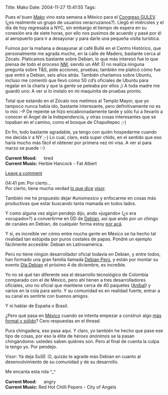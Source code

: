 Title: Mako
Date: 2004-11-27 15:41:55
Tags: 

<p>Pues el buen <a href="http://mako.yukidoke.org/">Mako</a> vino esta semana a México para el <a href="http://congreso.gulev.org.mx/">Congreso GULEV</a> (¿es realmente un grupo de usuarios veracruzanos?). Llegó el miércoles y el día de hoy regresaba a NYC, sin embargo el tiempo de espera en su conexión era de siete horas, por ello nos pusimos de acuerdo y pasé por él al aeropuerto para ir a desayunar y para darle una pequeña visita turística.</p>

<p>Fuimos por la mañana a desayunar al café Bullé en el Centro Histórico, que personalmente me agrada mucho, en la calle de Madero, bastante cerca al Zócalo. Platicamos bastante sobre Debian, lo que más interesó fue lo que piensa de todo el proceso <a href="http://nm.debian.org/">NM</a>, siendo un AM: Él no realiza ninguna pregunta sobre T&amp;S, pide acciones, pruebas; también me platicó cómo fue que entró a Debian, seis años atrás. También charlamos sobre Ubuntu, incluso me comentó que llevó como 50&#160;cd&#8217;s oficiales de Ubuntu para regalar en la charla y que la gente se peleaba por ellos ;) A toda madre me guardó uno: A ver si lo instalo en mi maquinita de pruebas pronto.</p>

<p>Total que estando en el Zócalo nos metimos al Templo Mayor, que yo tampoco nunca había ido, bastante interesante, pero definitivamente no es lo mío :-P De repente se hizo encabronadamente tarde y sólo fui a llevarlo a conocer el Ángel de la Independencia, y otras cosas interesantes que se topaban en el camino, como el bosque de Chapultepec ;-)</p>

<p>En fin, todo bastante agradable, ya tengo con quién hospedarme cuando me decida ir a NY ;-) Lo cual, claro, está super chido, en el sentido que eso haría mucho más fácil el obtener por primera vez mi visa. A ver si para marzo se puede :-)</p>

<p><strong>Current Mood:</strong> <img width="15" height="15" src="http://stat.livejournal.com/img/mood/growf/smileys/tired.gif"/> tired<br/><strong>Current Music:</strong> Herbie Hancock - Fat Albert</p>

<p><a href="http://damog.livejournal.com/13088.html?mode=reply">Leave a comment</a></p>

<p>04:41&#160;pm:  Por cierto&#8230;<br/>
Por cierto, tiene mucha verdad <a href="http://visor.linuxreal.org/jaws/index.php?gadget=blog&amp;action=single_view&amp;id=87">lo que dice</a> <a href="http://visor.linuxreal.org/jaws/index.php">visor</a>.</p>

<p>También me he propuesto dejar <em>#unixmexico</em> y enfocarme en cosas más productivas que estar buscando tanta mamada en todos lados.</p>

<p>Y como alguna vez algún pendejo dijo, ando «jugando» (¿o era «ocupado»?) a convertirme en DD de <a href="http://www.debian.org/">Debian</a>, así que ando por un chingo de canales en Debian, de cualquier forma estoy <a href="http://www.damog.net/contact.html">por acá</a>.</p>

<p>Y sí, es increíble ver cómo entre mucha gente en México se ha hecho tal rivalidad tan estúpida por puros costales de papas. Pondré un ejemplo fácilmente accesible: Debian en Latinoamérica.</p>

<p>Perú no tiene ningún desarrollador oficial todavía en Debian, y entre todos, han formado una gran familia llamada <a href="http://www.debianperu.org/">Debian Perú</a>, y están por montar su evento <a href="http://debianperu.org/diadebian/">Día Debian</a> el próximo 4 de diciembre, es increíble.</p>

<p>Yo no sé qué tan diferente sea el desarrollo tecnológico de Colombia comparado con el de México, pero ahí tienen a tres desarrolladores oficiales, uno no oficial que mantiene cerca de 40 paquetes (<a href="http://www-personal.monash.edu.au/%7Eanibal/">Aníbal</a>) y varios en la cola para serlo. Y su comunidad es en realidad fuerte, entrar a su canal es sentirte con buenos amigos.</p>

<p>Y ni hablar de España o Brasil.</p>

<p>¿Pero qué pasa en <a href="http://www.debianmexico.org/">México</a> cuando se intenta empezar a construir algo <a href="http://www.red-libre.org/pipermail/debianmexico/2004-November/001329.html">más formal y sólido</a>? Cero respuestas en el thread.</p>

<p>Pura chingadera, eso pasa aquí. Y claro, yo también he hecho que pase ese tipo de cosas, por eso la élite de <em>héroes anónimos</em> se la pasan chingándome: ustedes saben quiénes son. Pero al final de cuenta la culpa la tengo yo. Por pendejo.</p>

<p>Visor: Ya deja SuSE :D, quizás te agrade más Debian en cuanto al desenvolvimiento de su comunidad y de su desarrollo.</p>

<p>Me encanta esta rola ^_^</p>

<p><strong>Current Mood:</strong> <img width="15" height="15" src="http://stat.livejournal.com/img/mood/growf/smileys/angry.gif"/> angry<br/><strong>Current Music:</strong> Red Hot Chilli Pepers - City of Angels</p>
